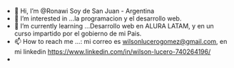- 👋 Hi, I’m @Ronawi Soy de San Juan - Argentina
- 👀 I’m interested in ...la programacion y el desarrollo web.
- 🌱 I’m currently learning ...Desarrollo web  en ALURA LATAM, y en un curso impartido por el gobierno de mi Pais.
- 📫 How to reach me ...: mi correo es wilsonlucerogomez@gmail.com, en mi linkedin  https://www.linkedin.com/in/wilson-lucero-740264196/
- 

<!---
Ronawi/Ronawi is a ✨ special ✨ repository because its `README.md` (this file) appears on your GitHub profile.
You can click the Preview link to take a look at your changes.
--->
